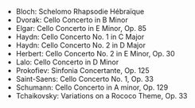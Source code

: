 - Bloch: Schelomo Rhapsodie Hébraïque
- Dvorak: Cello Concerto in B Minor
- Elgar: Cello Concerto in E Minor, Op. 85
- Haydn: Cello Concerto No. 1 in C Major
- Haydn: Cello Concerto No. 2 in D Major
- Herbert: Cello Concerto No. 2 in E Minor, Op. 30
- Lalo: Cello Concerto in D Minor
- Prokofiev: Sinfonia Concertante, Op. 125
- Saint-Saens: Cello Concerto No. 1, Op. 33
- Schumann: Cello Concerto in A minor, Op. 129
- Tchaikovsky: Variations on a Rococo Theme, Op. 33